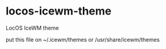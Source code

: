 # locos-icewm-theme
LocOS IceWM theme

put this file on ~/.icewm/themes or  /usr/share/icewm/themes
